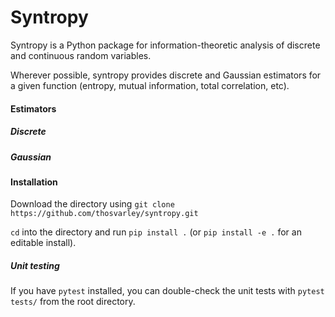 # Syntropy

Syntropy is a Python package for information-theoretic analysis of discrete and continuous random variables. 

Wherever possible, syntropy provides discrete and Gaussian estimators for a given function (entropy, mutual information, total correlation, etc). 

#### Estimators 

##### Discrete 



##### Gaussian


#### Installation

Download the directory using ``git clone https://github.com/thosvarley/syntropy.git``

``cd`` into the directory and run ``pip install .`` (or ``pip install -e .`` for an editable install).

##### Unit testing 
If you have ``pytest`` installed, you can double-check the unit tests with ``pytest tests/`` from the root directory. 
